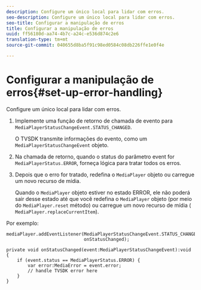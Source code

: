 ```yaml
---
description: Configure um único local para lidar com erros.
seo-description: Configure um único local para lidar com erros.
seo-title: Configurar a manipulação de erros
title: Configurar a manipulação de erros
uuid: ff56180d-aa74-4b7c-a24c-e536d874c2e6
translation-type: tm+mt
source-git-commit: 040655d8ba5f91c98ed0584c08db226ffe1e0f4e

---
```



# Configurar a manipulação de erros{#set-up-error-handling}

Configure um único local para lidar com erros.

1. Implemente uma função de retorno de chamada de evento para `MediaPlayerStatusChangeEvent.STATUS_CHANGED`.

   O TVSDK transmite informações do evento, como um `MediaPlayerStatusChangeEvent` objeto.
1. Na chamada de retorno, quando o status do parâmetro event for `MediaPlayerStatus.ERROR`, forneça lógica para tratar todos os erros.
1. Depois que o erro for tratado, redefina o `MediaPlayer` objeto ou carregue um novo recurso de mídia.

   Quando o `MediaPlayer` objeto estiver no estado ERROR, ele não poderá sair desse estado até que você redefina o `MediaPlayer` objeto (por meio do `MediaPlayer.reset` método) ou carregue um novo recurso de mídia ( `MediaPlayer.replaceCurrentItem`).

<!--<a id="example_49FF225E92EA494AA06B2E5F26101F4C"></a>-->

Por exemplo:

```
mediaPlayer.addEventListener(MediaPlayerStatusChangeEvent.STATUS_CHANGED,  
                             onStatusChanged); 
 
private void onStatusChanged(event:MediaPlayerStatusChangeEvent):void { 
    if (event.status == MediaPlayerStatus.ERROR) { 
        var error:MediaError = event.error; 
        // handle TVSDK error here 
    } 
} 
```

